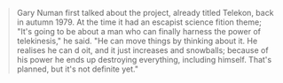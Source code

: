 > Gary Numan first talked about the project, already titled Telekon,
> back in autumn 1979. At the time it had an escapist science fition
> theme; "It's going to be about a man who can finally harness the
> power of telekinesis," he said. "He can move things by thinking
> about it. He realises he can d oit, and it just increases and
> snowballs; because of his power he ends up destroying everything,
> including himself. That's planned, but it's not definite yet."
